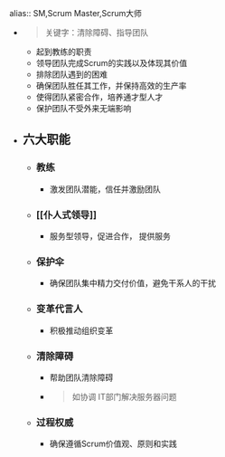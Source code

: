 alias:: SM,Scrum Master,Scrum大师

- > 关键字：清除障碍、指导团队
	- 起到教练的职责
	- 领导团队完成Scrum的实践以及体现其价值
	- 排除团队遇到的困难
	- 确保团队胜任其工作，并保持高效的生产率
	- 使得团队紧密合作，培养通才型人才
	- 保护团队不受外来无端影响
- ## 六大职能
	- ### 教练
		- 激发团队潜能，信任并激励团队
	- ### [[仆人式领导]]
		- 服务型领导，促进合作， 提供服务
	- ### 保护伞
		- 确保团队集中精力交付价值，避免干系人的干扰
	- ### 变革代言人
		- 积极推动组织变革
	- ### 清除障碍
		- 帮助团队清除障碍
		- > 如协调 IT部门解决服务器问题
	- ### 过程权威
		- 确保遵循Scrum价值观、原则和实践